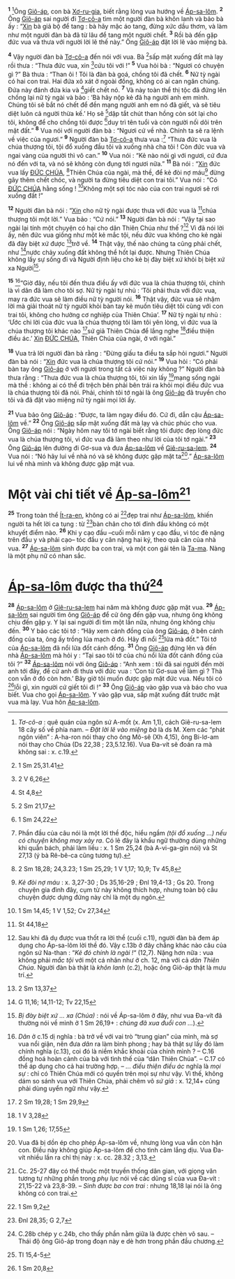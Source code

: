 <sup><b>1</b></sup> [^1-45e5bc6a-8ba7-4172-949a-7b17020372ea]Ông [Giô-áp](), con bà [Xơ-ru-gia](), biết rằng lòng vua hướng về [Áp-sa-lôm](). <sup><b>2</b></sup> Ông [Giô-áp]() sai người đi [Tơ-cô-a]() tìm một người đàn bà khôn lanh và bảo bà ấy : “[Xin]() bà giả bộ để tang : bà hãy mặc áo tang, đừng xức dầu thơm, và làm như một người đàn bà đã từ lâu để tang một người chết. <sup><b>3</b></sup> Rồi bà đến gặp đức vua và thưa với người lời lẽ thế này.” Ông [Giô-áp]() đặt lời lẽ vào miệng bà.

<sup><b>4</b></sup> Vậy người đàn bà [Tơ-cô-a]() đến nói với vua. Bà [^1@-45e5bc6a-8ba7-4172-949a-7b17020372ea]sấp mặt xuống đất mà lạy rồi thưa : “Thưa đức vua, xin [^2@-45e5bc6a-8ba7-4172-949a-7b17020372ea]cứu tôi với !” <sup><b>5</b></sup> Vua hỏi bà : “Ngươi có chuyện gì ?” Bà thưa : “Than ôi ! Tôi là đàn bà goá, chồng tôi đã chết. <sup><b>6</b></sup> Nữ tỳ ngài có hai con trai. Hai đứa xô xát ở ngoài đồng, không có ai can ngăn chúng. Đứa này đánh đứa kia và [^3@-45e5bc6a-8ba7-4172-949a-7b17020372ea]giết chết nó. <sup><b>7</b></sup> Và này toàn thể thị tộc đã đứng lên chống lại nữ tỳ ngài và bảo : ‘Bà hãy nộp kẻ đã hạ người anh em mình. Chúng tôi sẽ bắt nó chết để đền mạng người anh em nó đã giết, và sẽ tiêu diệt luôn cả người thừa kế.’ Họ sẽ [^4@-45e5bc6a-8ba7-4172-949a-7b17020372ea]dập tắt chút than hồng còn sót lại cho tôi, không để cho chồng tôi được [^5@-45e5bc6a-8ba7-4172-949a-7b17020372ea]duy trì tên tuổi và còn người nối dõi trên mặt đất.” <sup><b>8</b></sup> Vua nói với người đàn bà : “Ngươi cứ về nhà. Chính ta sẽ ra lệnh về việc của ngươi.” <sup><b>9</b></sup> Người đàn bà [Tơ-cô-a]() thưa vua :[^2-45e5bc6a-8ba7-4172-949a-7b17020372ea] “Thưa đức vua là chúa thượng tôi, tội đổ xuống đầu tôi và xuống nhà cha tôi ! Còn đức vua và ngai vàng của người thì vô can.” <sup><b>10</b></sup> Vua nói : “Kẻ nào nói gì với ngươi, cứ đưa nó đến với ta, và nó sẽ không còn đụng tới ngươi nữa.” <sup><b>11</b></sup> Bà nói : “[Xin]() đức vua lấy [ĐỨC CHÚA](), [^6@-45e5bc6a-8ba7-4172-949a-7b17020372ea]Thiên Chúa của ngài, mà thề, để kẻ đòi nợ máu[^3-45e5bc6a-8ba7-4172-949a-7b17020372ea] đừng gây thêm chết chóc, và người ta đừng tiêu diệt con trai tôi.” Vua nói : “Có [ĐỨC CHÚA]() hằng sống ! [^7@-45e5bc6a-8ba7-4172-949a-7b17020372ea]Không một sợi tóc nào của con trai ngươi sẽ rơi xuống đất !”

<sup><b>12</b></sup> Người đàn bà nói : “[Xin]() cho nữ tỳ ngài được thưa với đức vua là [^8@-45e5bc6a-8ba7-4172-949a-7b17020372ea]chúa thượng tôi một lời.” Vua bảo : “Cứ nói.” <sup><b>13</b></sup> Người đàn bà nói : “Vậy tại sao ngài lại tính một chuyện có hại cho dân Thiên Chúa như thế ?[^4-45e5bc6a-8ba7-4172-949a-7b17020372ea] Vì đã nói lời ấy, nên đức vua giống như một kẻ mắc tội, nếu đức vua không cho kẻ ngài đã đày biệt xứ được [^9@-45e5bc6a-8ba7-4172-949a-7b17020372ea]trở về. <sup><b>14</b></sup> Thật vậy, thế nào chúng ta cũng phải chết, như [^10@-45e5bc6a-8ba7-4172-949a-7b17020372ea]nước chảy xuống đất không thể hốt lại được. Nhưng Thiên Chúa không lấy sự sống đi và Người định liệu cho kẻ bị đày biệt xứ khỏi bị biệt xứ xa Người[^5-45e5bc6a-8ba7-4172-949a-7b17020372ea].

<sup><b>15</b></sup> [^6-45e5bc6a-8ba7-4172-949a-7b17020372ea]“Giờ đây, nếu tôi đến thưa điều ấy với đức vua là chúa thượng tôi, chính là vì dân đã làm cho tôi sợ. Nữ tỳ ngài tự nhủ : ‘Tôi phải thưa với đức vua, may ra đức vua sẽ làm điều nữ tỳ người nói. <sup><b>16</b></sup> Thật vậy, đức vua sẽ nhậm lời mà giải thoát nữ tỳ người khỏi bàn tay kẻ muốn tiêu diệt tôi cùng với con trai tôi, không cho hưởng cơ nghiệp của Thiên Chúa’. <sup><b>17</b></sup> Nữ tỳ ngài tự nhủ : ‘Ước chi lời của đức vua là chúa thượng tôi làm tôi yên lòng, vì đức vua là chúa thượng tôi khác nào [^11@-45e5bc6a-8ba7-4172-949a-7b17020372ea]sứ giả Thiên Chúa để lắng nghe [^12@-45e5bc6a-8ba7-4172-949a-7b17020372ea]điều thiện điều ác.’ [Xin]() [ĐỨC CHÚA](), Thiên Chúa của ngài, ở với ngài.”

<sup><b>18</b></sup> Vua trả lời người đàn bà rằng : “Đừng giấu ta điều ta sắp hỏi ngươi.” Người đàn bà nói : “[Xin]() đức vua là chúa thượng tôi cứ nói.” <sup><b>19</b></sup> Vua hỏi : “Có phải bàn tay ông [Giô-áp]() ở với ngươi trong tất cả việc này không ?” Người đàn bà thưa rằng : “Thưa đức vua là chúa thượng tôi, tôi xin lấy [^13@-45e5bc6a-8ba7-4172-949a-7b17020372ea]mạng sống ngài mà thề : không ai có thể đi trệch bên phải bên trái ra khỏi mọi điều đức vua là chúa thượng tôi đã nói. Phải, chính tôi tớ ngài là ông [Giô-áp]() đã truyền cho tôi và đã đặt vào miệng nữ tỳ ngài mọi lời ấy.

<sup><b>21</b></sup> Vua bảo ông [Giô-áp]() : “Được, ta làm ngay điều đó. Cứ đi, dẫn cậu [Áp-sa-lôm]() về.” <sup><b>22</b></sup> Ông [Giô-áp]() sấp mặt xuống đất mà lạy và chúc phúc cho vua. Ông [Giô-áp]() nói : “Ngày hôm nay tôi tớ ngài biết rằng tôi được đẹp lòng đức vua là chúa thượng tôi, vì đức vua đã làm theo như lời của tôi tớ ngài.” <sup><b>23</b></sup> Ông [Giô-áp]() lên đường đi Gơ-sua và đưa [Áp-sa-lôm]() về [Giê-ru-sa-lem](). <sup><b>24</b></sup> Vua nói : “Nó hãy lui về nhà nó và sẽ không được gặp mặt ta[^8-45e5bc6a-8ba7-4172-949a-7b17020372ea].” [Áp-sa-lôm]() lui về nhà mình và không được gặp mặt vua.

# Một vài chi tiết về [Áp-sa-lôm]()[^9-45e5bc6a-8ba7-4172-949a-7b17020372ea]

<sup><b>25</b></sup> Trong toàn thể [Ít-ra-en](), không có ai [^16@-45e5bc6a-8ba7-4172-949a-7b17020372ea]đẹp trai như [Áp-sa-lôm](), khiến người ta hết lời ca tụng : từ [^17@-45e5bc6a-8ba7-4172-949a-7b17020372ea]bàn chân cho tới đỉnh đầu không có một khuyết điểm nào. <sup><b>26</b></sup> Khi y cạo đầu –cuối mỗi năm y cạo đầu, vì tóc đè nặng trên đầu y và phải cạo– tóc đầu y cân nặng hai ký, theo quả cân của nhà vua. <sup><b>27</b></sup> [Áp-sa-lôm]() sinh được ba con trai, và một con gái tên là [Ta-ma](). Nàng là một phụ nữ có nhan sắc.

# [Áp-sa-lôm]() được tha thứ[^10-45e5bc6a-8ba7-4172-949a-7b17020372ea]

<sup><b>28</b></sup> [Áp-sa-lôm]() ở [Giê-ru-sa-lem]() hai năm mà không được gặp mặt vua. <sup><b>29</b></sup> [Áp-sa-lôm]() sai người tìm ông [Giô-áp]() để cử ông đến gặp vua, nhưng ông không chịu đến gặp y. Y lại sai người đi tìm một lần nữa, nhưng ông không chịu đến. <sup><b>30</b></sup> Y bảo các tôi tớ : “Hãy xem cánh đồng của ông [Giô-áp](), ở bên cánh đồng của ta, ông ấy trồng lúa mạch ở đó. Hãy đi nổi [^18@-45e5bc6a-8ba7-4172-949a-7b17020372ea]lửa mà đốt.” Tôi tớ của [Áp-sa-lôm]() đã nổi lửa đốt cánh đồng. <sup><b>31</b></sup> Ông [Giô-áp]() đứng lên và đến nhà [Áp-sa-lôm]() mà hỏi y : “Tại sao tôi tớ của chú nổi lửa đốt cánh đồng của tôi ?” <sup><b>32</b></sup> [Áp-sa-lôm]() nói với ông [Giô-áp]() : “Anh xem : tôi đã sai người đến mời anh tới đây, để cử anh đi thưa với đức vua : ‘Con từ Gơ-sua về làm gì ? Thà con vẫn ở đó còn hơn.’ Bây giờ tôi muốn được gặp mặt đức vua. Nếu tôi có [^19@-45e5bc6a-8ba7-4172-949a-7b17020372ea]lỗi gì, xin người cứ giết tôi đi !” <sup><b>33</b></sup> Ông [Giô-áp]() vào gặp vua và báo cho vua biết. Vua cho gọi [Áp-sa-lôm](). Y vào gặp vua, sấp mặt xuống đất trước mặt vua mà lạy. Vua hôn [Áp-sa-lôm]().

[^1-45e5bc6a-8ba7-4172-949a-7b17020372ea]: _Tơ-cô-a_ : quê quán của ngôn sứ A-mốt (x. Am 1,1), cách Giê-ru-sa-lem 18 cây số về phía nam. – _Đặt lời lẽ vào miệng bà_ là ds M. Xem các “phát ngôn viên” : A-ha-ron nói thay cho ông Mô-sê (Xh 4,15), ông Bi-lơ-am nói thay cho Chúa (Ds 22,38 ; 23,5.12.16). Vua Đa-vít sẽ đoán ra mà không sai : x. c.19.

[^2-45e5bc6a-8ba7-4172-949a-7b17020372ea]: Phần đầu của câu nói là một lời thề độc, hiểu ngầm _(tội đổ xuống ...) nếu có chuyện không may xảy ra_. Có lẽ đây là khẩu ngữ thường dùng những khi quẫn bách, phải làm liều : x. 1 Sm 25,24 (bà A-vi-ga-gin nói) và St 27,13 (ý bà Rê-bê-ca cũng tương tự).

[^3-45e5bc6a-8ba7-4172-949a-7b17020372ea]: _Kẻ đòi nợ máu_ : x. 3,27-30 ; Ds 35,16-29 ; Đnl 19,4-13 ; Gs 20. Trong chuyện gia đình đây, cụm từ này không thích hợp, nhưng toàn bộ câu chuyện được dựng đứng này chỉ là một dụ ngôn.

[^4-45e5bc6a-8ba7-4172-949a-7b17020372ea]: Sau khi đã dụ được vua thốt ra lời thề (cuối c.11), người đàn bà đem áp dụng cho Áp-sa-lôm lời thề đó. Vậy c.13b ở đây chẳng khác nào câu của ngôn sứ Na-than : “_Kẻ đó chính là ngài !_“ (12,7). Nặng hơn nữa : vua không phải _mắc tội_ với một cá nhân như ở ch. 12, mà với cả _dân Thiên Chúa_. Người đàn bà thật là _khôn lanh_ (c.2), hoặc ông Giô-áp thật là mưu trí.

[^5-45e5bc6a-8ba7-4172-949a-7b17020372ea]: _Bị đày biệt xứ ... xa (Chúa)_ : nói về Áp-sa-lôm ở đây, như vua Đa-vít đã thường nói về mình ở 1 Sm 26,19+ : _chúng đã xua đuổi con ..._).

[^6-45e5bc6a-8ba7-4172-949a-7b17020372ea]: _Dân_ ở c.15 dị nghĩa : bà trở về với vai trò “trung gian” của mình, mà sợ vua nổi giận, nên đưa _dân_ ra làm bình phong ; hay bà thật sự lấy đó làm chính nghĩa (c.13), coi đó là niềm khắc khoải của chính mình ? – C.16 đồng hoá hoàn cảnh của bà với tình thế của “dân Thiên Chúa”. – C.17 có thể áp dụng cho cả hai trường hợp. – _... điều thiện điều ác_ nghĩa là _mọi sự_ : chỉ có Thiên Chúa mới có quyền trên mọi sự như vậy. Vì thế, không dám so sánh vua với Thiên Chúa, phải chêm vô _sứ giả_ : x. 12,14+ cũng phải dùng uyển ngữ như vậy.

[^8-45e5bc6a-8ba7-4172-949a-7b17020372ea]: Vua đã bị dồn ép cho phép Áp-sa-lôm về, nhưng lòng vua vẫn còn hận con. Điều này không giúp Áp-sa-lôm để cho tình cảm lắng dịu. Vua Đa-vít nhiều lần ra chỉ thị này : x. cc. 28.32 ; 3,13.

[^9-45e5bc6a-8ba7-4172-949a-7b17020372ea]: Cc. 25-27 đây có thể thuộc một truyền thống dân gian, với giọng văn tương tự những phần trong _phụ lục_ nói về các dũng sĩ của vua Đa-vít : 21,15-22 và 23,8-39. – _Sinh được ba con trai_ : nhưng 18,18 lại nói là ông không có con trai.

[^10-45e5bc6a-8ba7-4172-949a-7b17020372ea]: C.28b chép y c.24b, cho thấy phần nằm giữa là được chèn vô sau. – Thái độ ông Giô-áp trong đoạn này e dè hơn trong phần đầu chương.

[^1@-45e5bc6a-8ba7-4172-949a-7b17020372ea]: 1 Sm 25,31.41

[^2@-45e5bc6a-8ba7-4172-949a-7b17020372ea]: 2 V 6,26

[^3@-45e5bc6a-8ba7-4172-949a-7b17020372ea]: St 4,8

[^4@-45e5bc6a-8ba7-4172-949a-7b17020372ea]: 2 Sm 21,17

[^5@-45e5bc6a-8ba7-4172-949a-7b17020372ea]: 1 Sm 24,22

[^6@-45e5bc6a-8ba7-4172-949a-7b17020372ea]: 2 Sm 18,28; 24,3.23; 1 Sm 25,29; 1 V 1,17; 10,9; Tv 45,8

[^7@-45e5bc6a-8ba7-4172-949a-7b17020372ea]: 1 Sm 14,45; 1 V 1,52; Cv 27,34

[^8@-45e5bc6a-8ba7-4172-949a-7b17020372ea]: St 44,18

[^9@-45e5bc6a-8ba7-4172-949a-7b17020372ea]: 2 Sm 13,37

[^10@-45e5bc6a-8ba7-4172-949a-7b17020372ea]: G 11,16; 14,11-12; Tv 22,15

[^11@-45e5bc6a-8ba7-4172-949a-7b17020372ea]: 2 Sm 19,28; 1 Sm 29,9

[^12@-45e5bc6a-8ba7-4172-949a-7b17020372ea]: 1 V 3,28

[^13@-45e5bc6a-8ba7-4172-949a-7b17020372ea]: 1 Sm 1,26; 17,55

[^16@-45e5bc6a-8ba7-4172-949a-7b17020372ea]: 1 Sm 9,2

[^17@-45e5bc6a-8ba7-4172-949a-7b17020372ea]: Đnl 28,35; G 2,7

[^18@-45e5bc6a-8ba7-4172-949a-7b17020372ea]: Tl 15,4-5

[^19@-45e5bc6a-8ba7-4172-949a-7b17020372ea]: 1 Sm 20,8
